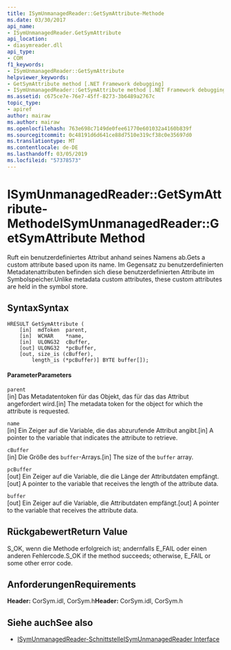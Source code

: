 ```yaml
---
title: ISymUnmanagedReader::GetSymAttribute-Methode
ms.date: 03/30/2017
api_name:
- ISymUnmanagedReader.GetSymAttribute
api_location:
- diasymreader.dll
api_type:
- COM
f1_keywords:
- ISymUnmanagedReader::GetSymAttribute
helpviewer_keywords:
- GetSymAttribute method [.NET Framework debugging]
- ISymUnmanagedReader::GetSymAttribute method [.NET Framework debugging]
ms.assetid: c675ce7e-76e7-45ff-8273-3b6489a2767c
topic_type:
- apiref
author: mairaw
ms.author: mairaw
ms.openlocfilehash: 763e698c7149de0fee61770e601032a4160b839f
ms.sourcegitcommit: 0c48191d6d641ce88d7510e319cf38c0e35697d0
ms.translationtype: MT
ms.contentlocale: de-DE
ms.lasthandoff: 03/05/2019
ms.locfileid: "57378573"
---
```

# <a name="isymunmanagedreadergetsymattribute-method"></a><span data-ttu-id="f4a56-102">ISymUnmanagedReader::GetSymAttribute-Methode</span><span class="sxs-lookup"><span data-stu-id="f4a56-102">ISymUnmanagedReader::GetSymAttribute Method</span></span>
<span data-ttu-id="f4a56-103">Ruft ein benutzerdefiniertes Attribut anhand seines Namens ab.</span><span class="sxs-lookup"><span data-stu-id="f4a56-103">Gets a custom attribute based upon its name.</span></span> <span data-ttu-id="f4a56-104">Im Gegensatz zu benutzerdefinierten Metadatenattributen befinden sich diese benutzerdefinierten Attribute im Symbolspeicher.</span><span class="sxs-lookup"><span data-stu-id="f4a56-104">Unlike metadata custom attributes, these custom attributes are held in the symbol store.</span></span>  
  
## <a name="syntax"></a><span data-ttu-id="f4a56-105">Syntax</span><span class="sxs-lookup"><span data-stu-id="f4a56-105">Syntax</span></span>  
  
```  
HRESULT GetSymAttribute (  
    [in]  mdToken  parent,  
    [in]  WCHAR    *name,  
    [in]  ULONG32  cBuffer,  
    [out] ULONG32  *pcBuffer,  
    [out, size_is (cBuffer),  
        length_is (*pcBuffer)] BYTE buffer[]);  
```  
  
#### <a name="parameters"></a><span data-ttu-id="f4a56-106">Parameter</span><span class="sxs-lookup"><span data-stu-id="f4a56-106">Parameters</span></span>  
 `parent`  
 <span data-ttu-id="f4a56-107">[in] Das Metadatentoken für das Objekt, das für das das Attribut angefordert wird.</span><span class="sxs-lookup"><span data-stu-id="f4a56-107">[in] The metadata token for the object for which the attribute is requested.</span></span>  
  
 `name`  
 <span data-ttu-id="f4a56-108">[in] Ein Zeiger auf die Variable, die das abzurufende Attribut angibt.</span><span class="sxs-lookup"><span data-stu-id="f4a56-108">[in] A pointer to the variable that indicates the attribute to retrieve.</span></span>  
  
 `cBuffer`  
 <span data-ttu-id="f4a56-109">[in] Die Größe des `buffer`-Arrays.</span><span class="sxs-lookup"><span data-stu-id="f4a56-109">[in] The size of the `buffer` array.</span></span>  
  
 `pcBuffer`  
 <span data-ttu-id="f4a56-110">[out] Ein Zeiger auf die Variable, die die Länge der Attributdaten empfängt.</span><span class="sxs-lookup"><span data-stu-id="f4a56-110">[out] A pointer to the variable that receives the length of the attribute data.</span></span>  
  
 `buffer`  
 <span data-ttu-id="f4a56-111">[out] Ein Zeiger auf die Variable, die Attributdaten empfängt.</span><span class="sxs-lookup"><span data-stu-id="f4a56-111">[out] A pointer to the variable that receives the attribute data.</span></span>  
  
## <a name="return-value"></a><span data-ttu-id="f4a56-112">Rückgabewert</span><span class="sxs-lookup"><span data-stu-id="f4a56-112">Return Value</span></span>  
 <span data-ttu-id="f4a56-113">S_OK, wenn die Methode erfolgreich ist; andernfalls E_FAIL oder einen anderen Fehlercode.</span><span class="sxs-lookup"><span data-stu-id="f4a56-113">S_OK if the method succeeds; otherwise, E_FAIL or some other error code.</span></span>  
  
## <a name="requirements"></a><span data-ttu-id="f4a56-114">Anforderungen</span><span class="sxs-lookup"><span data-stu-id="f4a56-114">Requirements</span></span>  
 <span data-ttu-id="f4a56-115">**Header:** CorSym.idl, CorSym.h</span><span class="sxs-lookup"><span data-stu-id="f4a56-115">**Header:** CorSym.idl, CorSym.h</span></span>  
  
## <a name="see-also"></a><span data-ttu-id="f4a56-116">Siehe auch</span><span class="sxs-lookup"><span data-stu-id="f4a56-116">See also</span></span>
- [<span data-ttu-id="f4a56-117">ISymUnmanagedReader-Schnittstelle</span><span class="sxs-lookup"><span data-stu-id="f4a56-117">ISymUnmanagedReader Interface</span></span>](../../../../docs/framework/unmanaged-api/diagnostics/isymunmanagedreader-interface.md)
